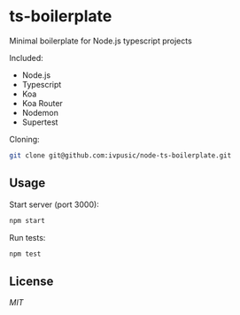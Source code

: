 # ts-boilerplate

Minimal boilerplate for Node.js typescript projects

Included:

- Node.js
- Typescript
- Koa
- Koa Router
- Nodemon
- Supertest

Cloning:

```bash
git clone git@github.com:ivpusic/node-ts-boilerplate.git
```

## Usage

Start server (port 3000):

```bash
npm start
```

Run tests:

```bash
npm test
```

## License
*MIT*
